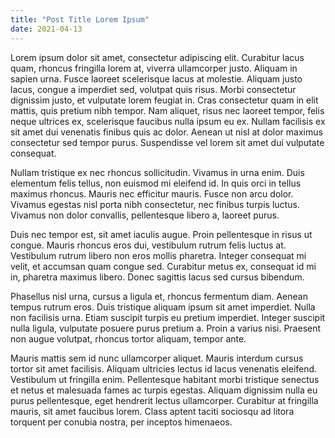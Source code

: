 ```yaml
---
title: "Post Title Lorem Ipsum"
date: 2021-04-13
---
```


Lorem ipsum dolor sit amet, consectetur adipiscing elit. Curabitur lacus quam, rhoncus fringilla lorem at, viverra ullamcorper justo. Aliquam in sapien urna. Fusce laoreet scelerisque lacus at molestie. Aliquam justo lacus, congue a imperdiet sed, volutpat quis risus. Morbi consectetur dignissim justo, et vulputate lorem feugiat in. Cras consectetur quam in elit mattis, quis pretium nibh tempor. Nam aliquet, risus nec laoreet tempor, felis neque ultrices ex, scelerisque faucibus nulla ipsum eu ex. Nullam facilisis ex sit amet dui venenatis finibus quis ac dolor. Aenean ut nisl at dolor maximus consectetur sed tempor purus. Suspendisse vel lorem sit amet dui vulputate consequat.

Nullam tristique ex nec rhoncus sollicitudin. Vivamus in urna enim. Duis elementum felis tellus, non euismod mi eleifend id. In quis orci in tellus maximus rhoncus. Mauris nec efficitur mauris. Fusce non arcu dolor. Vivamus egestas nisl porta nibh consectetur, nec finibus turpis luctus. Vivamus non dolor convallis, pellentesque libero a, laoreet purus.

Duis nec tempor est, sit amet iaculis augue. Proin pellentesque in risus ut congue. Mauris rhoncus eros dui, vestibulum rutrum felis luctus at. Vestibulum rutrum libero non eros mollis pharetra. Integer consequat mi velit, et accumsan quam congue sed. Curabitur metus ex, consequat id mi in, pharetra maximus libero. Donec sagittis lacus sed cursus bibendum.

Phasellus nisl urna, cursus a ligula et, rhoncus fermentum diam. Aenean tempus rutrum eros. Duis tristique aliquam ipsum sit amet imperdiet. Nulla non facilisis urna. Etiam suscipit turpis eu pretium imperdiet. Integer suscipit nulla ligula, vulputate posuere purus pretium a. Proin a varius nisi. Praesent non augue volutpat, rhoncus tortor aliquam, tempor ante.

Mauris mattis sem id nunc ullamcorper aliquet. Mauris interdum cursus tortor sit amet facilisis. Aliquam ultricies lectus id lacus venenatis eleifend. Vestibulum ut fringilla enim. Pellentesque habitant morbi tristique senectus et netus et malesuada fames ac turpis egestas. Aliquam dignissim nulla eu purus pellentesque, eget hendrerit lectus ullamcorper. Curabitur at fringilla mauris, sit amet faucibus lorem. Class aptent taciti sociosqu ad litora torquent per conubia nostra, per inceptos himenaeos.
